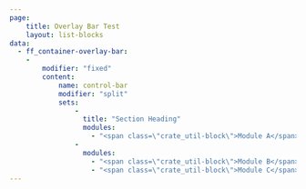 ```yaml
---
page:
    title: Overlay Bar Test
    layout: list-blocks
data:
  - ff_container-overlay-bar:
    -
        modifier: "fixed"
        content: 
            name: control-bar
            modifier: "split"
            sets:
                -
                  title: "Section Heading"
                  modules:
                    - "<span class=\"crate_util-block\">Module A</span>"
                -
                  modules:
                    - "<span class=\"crate_util-block\">Module B</span>"
                    - "<span class=\"crate_util-block\">Module C</span>"
---
```

